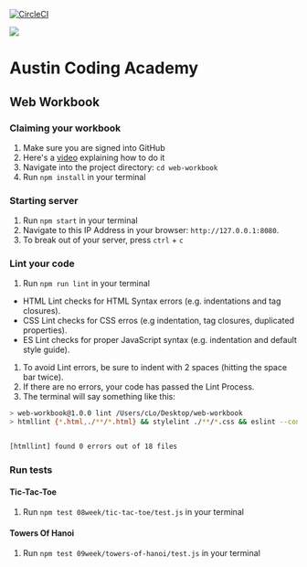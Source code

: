 [![CircleCI](https://circleci.com/gh/AustinCodingAcademy/web-workbook.svg?style=svg)](https://circleci.com/gh/AustinCodingAcademy/web-workbook)

![](http://en.gravatar.com/userimage/107370100/a08594145564536138dfaaf072c7b241.png)
# Austin Coding Academy
## Web Workbook
### Claiming your workbook
1. Make sure you are signed into GitHub
1. Here's a [video](https://www.youtube.com/embed/CtKQdoHjt6M) explaining how to do it
1. Navigate into the project directory: `cd web-workbook`
1. Run `npm install` in your terminal

### Starting server
1. Run `npm start` in your terminal
1. Navigate to this IP Address in your browser: `http://127.0.0.1:8080`.
1. To break out of your server, press `ctrl` + `c`

### Lint your code
1. Run `npm run lint` in your terminal  
  * HTML Lint checks for HTML Syntax errors (e.g. indentations and tag closures).
  * CSS Lint checks for CSS erros (e.g indentation, tag closures, duplicated properties).
  * ES Lint checks for proper JavaScript syntax (e.g. indentation and default style guide).
1. To avoid Lint errors, be sure to indent with 2 spaces (hitting the space bar twice).
1. If there are no errors, your code has passed the Lint Process.
1. The terminal will say something like this:

```bash
> web-workbook@1.0.0 lint /Users/cLo/Desktop/web-workbook
> htmllint {*.html,./**/*.html} && stylelint ./**/*.css && eslint --config .eslint.json .


[htmllint] found 0 errors out of 18 files
```

### Run tests
#### Tic-Tac-Toe
1. Run `npm test 08week/tic-tac-toe/test.js` in your terminal

#### Towers Of Hanoi
1. Run `npm test 09week/towers-of-hanoi/test.js` in your terminal

<!-- ### Run Challenges
1. `npm test challenges/01challenge/test.js`
1. `npm test challenges/02challenge/test.js` -->
